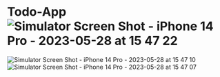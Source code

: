 # Todo-App![Simulator Screen Shot - iPhone 14 Pro - 2023-05-28 at 15 47 22](https://github.com/olagookundavid/Todo-App/assets/63510672/21eba44e-ec25-4a56-a90b-1d27f506a980)
![Simulator Screen Shot - iPhone 14 Pro - 2023-05-28 at 15 47 10](https://github.com/olagookundavid/Todo-App/assets/63510672/947e0ebf-ac28-4172-b80c-e04aa56b6362)
![Simulator Screen Shot - iPhone 14 Pro - 2023-05-28 at 15 47 07](https://github.com/olagookundavid/Todo-App/assets/63510672/f40e2418-b6ee-46a3-a1ab-7372f5141b3c)

